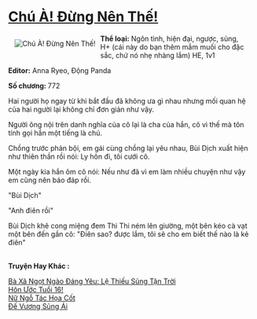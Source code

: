 <a href="https://utruyen.com/chu-a-dung-nen-the/13526/" title="Chú À! Đừng Nên Thế!"><h1>Chú À! Đừng Nên Thế!</h1></a><div style="display:table"><img align="right" style="float: left; padding: 10px;" src="https://utruyen.com/images/story/200x260/chu-a-dung-nen-the.jpg" alt="Chú À! Đừng Nên Thế!"><b>Thể loại:</b> Ngôn tình, hiện đại, ngược, sủng, H+ (cái này do bạn thêm mắm muối cho đặc sắc, chứ nó nhẹ nhàng lắm) HE, 1v1<p></p><b>Editor:</b> Anna Ryeo, Động Panda<p></p><b>Số chương: </b>772<p></p>Hai người họ ngay từ khi bắt đầu đã không ưa gì nhau nhưng mối quan hệ của hai người lại không chỉ đơn giản như vậy.<p></p>Người ông nội trên danh nghĩa của cô lại là cha của hắn, cô vì thế mà tôn tính gọi hắn một tiếng là chú.<p></p>Chồng trước phản bội, em gái cùng chồng lại yêu nhau, Bùi Dịch xuất hiện như thiên thần rồi nói: Ly hôn đi, tôi cưới cô.<p></p>Một ngày kia hắn ôm cô nói: Nếu như đã vì em làm nhiều chuyện như vậy em cũng nên báo đáp rồi.<p></p>"Bùi Dịch"<p></p>"Anh điên rồi"<p></p>Bùi Dịch khẽ cong miệng đem Thi Thi ném lên giường, một bên kéo cà vạt một bên đến gần cô: "Điên sao? được lắm, tôi sẽ cho em biết thế nào là kẻ điên"</div><p><br><b>Truyện Hay Khác :</b></p><a href="https://utruyen.com/ba-xa-ngot-ngao-dang-yeu-le-thieu-sung-tan-troi/17409/" alt="Bà Xã Ngọt Ngào Đáng Yêu: Lệ Thiếu Sủng Tận Trời">Bà Xã Ngọt Ngào Đáng Yêu: Lệ Thiếu Sủng Tận Trời</a><br/><a href="https://github.com/quanluxury/truyenhot/tree/master/truyenhay/17483/" alt="Hôn Ước Tuổi 16!">Hôn Ước Tuổi 16!</a><br/><a href="https://www.flickr.com/photos/184340401@N07/48818582028/" alt="Nữ Ngỗ Tác Họa Cốt">Nữ Ngỗ Tác Họa Cốt</a><br/><a href="https://github.com/quanluxury/truyenhot/tree/master/truyenhay/19180/" alt="Đế Vương Sủng Ái">Đế Vương Sủng Ái</a><br/>